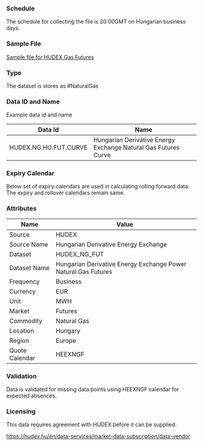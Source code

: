 ### Schedule

The schedule for collecting the file is 20:00GMT on Hungarian business days.

### Sample File

[Sample file for HUDEX Gas Futures](pathname:///file-samples/gas_daily_data_export_22_07_2021.xlsx)

### Type

The dataset is stores as #NaturalGas

### Data ID and Name

Example data id and name

|**Data Id**|**Name**|
|-|-|
|HUDEX.NG.HU.FUT.CURVE|Hungarian Derivative Energy Exchange Natural Gas Futures Curve|

### Expiry Calendar

Below set of expiry calendars are used in calculating rolling forward data. The expiry and rollover calendars remain same.

### Attributes

|Name|Value|
|-|-|
|Source|HUDEX|
|Source Name|Hungarian Derivative Energy Exchange|
|Dataset|HUDEX_NG_FUT|
|Dataset Name|Hungarian Derivative Energy Exchange Power Natural Gas Futures|
|Frequency|Business|
|Currency|EUR|
|Unit|MWH|
|Market|Futures|
|Commodity|Natural Gas|
|Location|Hungary|
|Region|Europe|
|Quote Calendar|HEEXNGF|

### Validation

Data is validated for missing data points using HEEXNGF calendar for expected absences.

### Licensing

This data requires agreement with HUDEX before it can be supplied.

https://hudex.hu/en/data-services/market-data-subscription/data-vendor